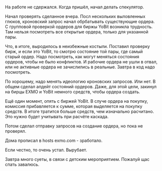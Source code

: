 На работе не сдержался. Когда пришёл, начал делать спекулятор.

Начал проверять сделанное вчера. Посл нескольких выловленных глюков, кроновский запрос начал обрбатывать существующие ордера.
С групповой проверкой ордеров для биржы YoBit возникла трудность. Там нельзя посмотреть все открытые ордера, только для указанной пары.

Что, в итоге, выродилось в неизбежные костыли. Поставил проверку бирж, и если это YoBit, то смотрю состояние той пары, где самый старый ордер.
Надо посмотреть, как могут меняться состояния ордеров, чтобы не было конфликтов. И рабочие ордера не ушли в отвал, или не активные ордера не зачислились в реальные. Завтра в код надо посмотреть.

По хорошему, надо менять идеологию кроновских запросов. Или нет.
В общем сделал апдейт состояний ордеров. Даже, для этой цели, закинул на бирцы EXMO и YoBit немного средств, чтобы ордера создать.

Ещё один момент, опять с биржей YoBit. В случе ордера на покупку, комиссия прибавляется к сумме, которая выделяется на покупку средств. В итоге тратится больше средств, чем изначально расчитано. Это нужно будет учитывать при расчёте каскада.

Потом сделал отправку запросов на создание ордера, но пока не проверял.

Дома прописал в hosts exmo.com - зработало.

Если честно, то очень устал. Вырубает.

Завтра много суеты, в связи с детским мероприятием. Пожалуй щас спать завалюсь.